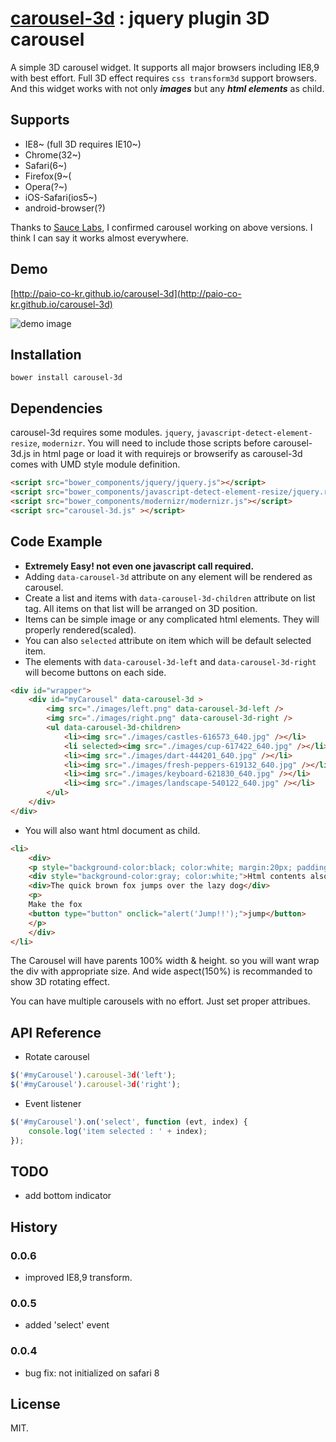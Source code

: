 # [carousel-3d](http://paio-co-kr.github.io/carousel-3d) : jquery plugin 3D carousel

A simple 3D carousel widget.
It supports all major browsers including IE8,9 with best effort. Full 3D effect requires `css transform3d` support browsers. 
And this widget works with not only _**images**_ but any _**html elements**_ as child.

## Supports
* IE8~ (full 3D requires IE10~)
* Chrome(32~)
* Safari(6~)
* Firefox(9~(
* Opera(?~)
* iOS-Safari(ios5~)
* android-browser(?)

Thanks to [Sauce Labs](http://saucelabs.com), I confirmed carousel working on above versions. I think I can say it works almost everywhere.

## Demo

[http://paio-co-kr.github.io/carousel-3d](http://paio-co-kr.github.io/carousel-3d)

![demo image](http://paio-co-kr.github.io/carousel-3d/images/recent_browser.png)

## Installation

`bower install carousel-3d`

## Dependencies
carousel-3d requires some modules. `jquery`, `javascript-detect-element-resize`, `modernizr`.
You will need to include those scripts before carousel-3d.js in html page or load it with requirejs or browserify as carousel-3d comes with UMD style module definition.
```html
<script src="bower_components/jquery/jquery.js"></script>
<script src="bower_components/javascript-detect-element-resize/jquery.resize.js"></script>
<script src="bower_components/modernizr/modernizr.js"></script>
<script src="carousel-3d.js" ></script>
```

## Code Example
* **Extremely Easy! not even one javascript call required.**
* Adding `data-carousel-3d` attribute on any element will be rendered as carousel.
* Create a list and items with `data-carousel-3d-children` attribute on list tag. All items on that list will be arranged on 3D position.
* Items can be simple image or any complicated html elements. They will properly rendered(scaled).
* You can also `selected` attribute on item which will be default selected item.
* The elements with `data-carousel-3d-left` and `data-carousel-3d-right` will become buttons on each side.

```html
<div id="wrapper">
    <div id="myCarousel" data-carousel-3d >
        <img src="./images/left.png" data-carousel-3d-left />
        <img src="./images/right.png" data-carousel-3d-right />
        <ul data-carousel-3d-children>
            <li><img src="./images/castles-616573_640.jpg" /></li>
            <li selected><img src="./images/cup-617422_640.jpg" /></li>
            <li><img src="./images/dart-444201_640.jpg" /></li>
            <li><img src="./images/fresh-peppers-619132_640.jpg" /></li>
            <li><img src="./images/keyboard-621830_640.jpg" /></li>
            <li><img src="./images/landscape-540122_640.jpg" /></li>
        </ul>
    </div>
</div>
```

* You will also want html document as child.

```html
<li>
    <div>
    <p style="background-color:black; color:white; margin:20px; padding:20px;">A simple html child</p>
    <div style="background-color:gray; color:white;">Html contents also works ok!!!</div>
    <div>The quick brown fox jumps over the lazy dog</div>
    <p>
    Make the fox
    <button type="button" onclick="alert('Jump!!');">jump</button>
    </p>
    </div>
</li>
```
The Carousel will have parents 100% width & height. so you will want wrap the div with appropriate size. And wide aspect(150%) is recommanded to show 3D rotating effect.

You can have multiple carousels with no effort. Just set proper attribues.
## API Reference
* Rotate carousel
```javascript
$('#myCarousel').carousel-3d('left');
$('#myCarousel').carousel-3d('right');
```
* Event listener
```javascript
$('#myCarousel').on('select', function (evt, index) {
    console.log('item selected : ' + index);
});
```


## TODO
* add bottom indicator

## History
### 0.0.6
* improved IE8,9 transform.

### 0.0.5
* added 'select' event

### 0.0.4
* bug fix: not initialized on safari 8
 

## License

MIT.
